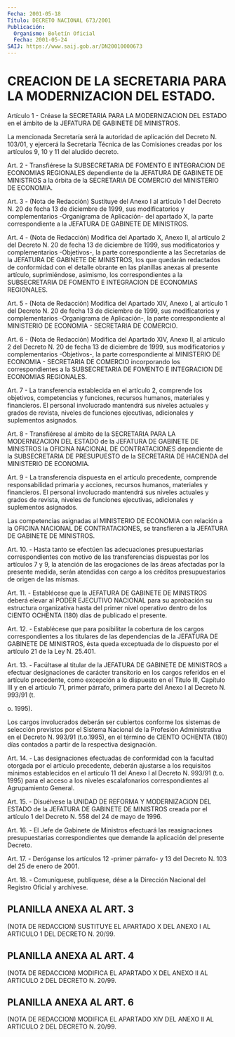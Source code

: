 ```yaml
---
Fecha: 2001-05-18
Título: DECRETO NACIONAL 673/2001
Publicación:
  Organismo: Boletín Oficial
  Fecha: 2001-05-24
SAIJ: https://www.saij.gob.ar/DN20010000673
---
```

# CREACION DE LA SECRETARIA PARA LA MODERNIZACION DEL ESTADO.

<a id="1"></a>
Artículo 1 - Créase la SECRETARIA PARA LA MODERNIZACION DEL ESTADO en el ámbito de la JEFATURA DE GABINETE DE MINISTROS.

La  mencionada  Secretaría  será la  autoridad  de  aplicación  del Decreto  N.  103/01,  y  ejercerá  la  Secretaría Técnica  de  las Comisiones creadas por los  artículos  9,  10  y  11  del  aludido decreto.

<a id="2"></a>
Art. 2 - Transfiérese la SUBSECRETARIA DE FOMENTO E INTEGRACION DE ECONOMIAS  REGIONALES  dependiente  de  la  JEFATURA DE GABINETE DE MINISTROS a la órbita de la SECRETARIA DE COMERCIO  del  MINISTERIO DE ECONOMIA.

<a id="3"></a>
Art. 3 - (Nota de Redacción) Sustituye del Anexo I al artículo 1 del Decreto  N. 20 de fecha 13 de diciembre de 1999, sus modificatorios y complementarios  -Organigrama  de  Aplicación-  del  apartado X, la parte  correspondiente  a la JEFATURA DE GABINETE DE MINISTROS.

<a id="4"></a>
Art. 4 - (Nota de Redacción) Modifica del Apartado  X,  Anexo II, al artículo 2 del Decreto N. 20 de fecha 13 de diciembre de  1999, sus modificatorios y  complementarios  -Objetivos-,  la  parte correspondiente  a  las Secretarías  de  la  JEFATURA DE GABINETE  DE MINISTROS,  los  que quedarán redactados de  conformidad  con  el detalle obrante en las planillas anexas al presente artículo, suprimiéndose, asimismo, los correspondientes  a la SUBSECRETARIA DE FOMENTO  E  INTEGRACION  DE ECONOMIAS REGIONALES.

<a id="5"></a>
Art. 5 - (Nota de Redacción) Modifica del Apartado XIV, Anexo I, al artículo 1 del Decreto N. 20 de fecha  13 de diciembre de 1999, sus modificatorios y complementarios -Organigrama de Aplicación-, la parte correspondiente al MINISTERIO DE ECONOMIA - SECRETARIA DE COMERCIO.

<a id="6"></a>
Art. 6 - (Nota de Redacción) Modifica del Apartado XIV, Anexo II, al artículo 2 del Decreto N. 20 de fecha 13  de diciembre de 1999, sus modificatorios y  complementarios -Objetivos-, la parte correspondiente al MINISTERIO DE ECONOMIA - SECRETARIA DE COMERCIO incorporando  los correspondientes  a  la  SUBSECRETARIA  DE FOMENTO E INTEGRACION DE ECONOMIAS  REGIONALES.

<a id="7"></a>
Art. 7 - La transferencia establecida en el artículo 2, comprende los  objetivos,    competencias   y  funciones,  recursos  humanos, materiales  y financieros. El personal  involucrado  mantendrá  sus niveles  actuales   y  grados  de  revista,  niveles  de  funciones ejecutivas, adicionales y suplementos asignados.

<a id="8"></a>
Art.  8  -  Transfiérese  al  ámbito  de  la  SECRETARIA  PARA  LA MODERNIZACION DEL ESTADO de la JEFATURA DE GABINETE DE MINISTROS la OFICINA NACIONAL  DE CONTRATACIONES dependiente de la SUBSECRETARIA DE PRESUPUESTO de la  SECRETARIA  DE  HACIENDA  del  MINISTERIO  DE ECONOMIA.

<a id="9"></a>
Art.  9  -  La  transferencia dispuesta en el artículo precedente, comprende responsabilidad  primaria  y  acciones, recursos humanos, materiales  y  financieros. El personal involucrado  mantendrá  sus niveles  actuales   y  grados  de  revista,  niveles  de  funciones ejecutivas, adicionales y suplementos asignados.

Las competencias asignadas al MINISTERIO DE ECONOMIA con relación a la OFICINA NACIONAL DE CONTRATACIONES, se transfieren a la JEFATURA DE GABINETE DE MINISTROS.

<a id="10"></a>
Art. 10. - Hasta tanto se efectúen las adecuaciones presupuestarias correspondientes con  motivo  de  las transferencias dispuestas por los artículos 7 y 9, la atención  de las erogaciones de las áreas afectadas por la presente medida, serán  atendidas  con cargo a los créditos presupuestarios de origen de las mismas.

<a id="11"></a>
Art.  11.  -  Establécese que la JEFATURA DE GABINETE DE  MINISTROS deberá elevar al  PODER  EJECUTIVO  NACIONAL  para su aprobación su estructura organizativa hasta del primer nivel  operativo dentro de los  CIENTO  OCHENTA  (180)  días  de  publicado   el  presente.

<a id="12"></a>
Art.  12.  - Establécese que para posibilitar la cobertura de  los cargos correspondientes  a  los titulares de las dependencias de la JEFATURA DE GABINETE DE MINISTROS,  ésta  queda  exceptuada  de  lo dispuesto por el artículo 21 de la Ley N. 25.401.

<a id="13"></a>
Art.  13.  -  Facúltase  al  titular  de la JEFATURA DE GABINETE DE MINISTROS a efectuar designaciones de carácter  transitorio  en los cargos  referidos  en  el  artículo precedente, como excepción a lo dispuesto en el Título III,  Capítulo  III  y  en  el  artículo 71, primer párrafo, primera parte del Anexo I al Decreto N.  993/91  (t.

o. 1995).

Los cargos involucrados deberán ser cubiertos conforme los sistemas de  selección  previstos  por  el  Sistema Nacional de la Profesión Administrativa en el Decreto N. 993/91 (t.o.1995), en el término de CIENTO  OCHENTA  (180)  días contados a  partir  de  la  respectiva designación.

<a id="14"></a>
Art.  14. - Las designaciones  efectuadas  de  conformidad con  la facultad  otorgada  por el artículo precedente, deberán ajustarse a los requisitos mínimos  establecidos  en el artículo 11 del Anexo I al  Decreto  N. 993/91 (t.o. 1995) para el  acceso  a  los  niveles escalafonarios    correspondientes    al  Agrupamiento  General.

<a id="15"></a>
Art. 15. - Disuélvese  la  UNIDAD  DE  REFORMA  Y MODERNIZACiON DEL ESTADO  de  la  JEFATURA  DE  GABINETE DE MINISTROS creada  por  el artículo  1  del  Decreto  N.  558  del  24 de  mayo  de  1996.

<a id="16"></a>
Art.  16.  -  El  Jefe  de  Gabinete  de  Ministros  efectuará  las reasignaciones  presupuestarias  correspondientes  que  demande  la aplicación del presente Decreto.

<a id="17"></a>
Art. 17. - Deróganse  los  artículos  12  -primer párrafo- y 13 del Decreto N. 103 del 25 de enero de 2001.

<a id="18"></a>
Art. 18. - Comuníquese, publíquese, dése a  la  Dirección  Nacional del Registro Oficial y archívese.

## PLANILLA ANEXA AL ART. 3

<a id="1"></a>
(NOTA DE REDACCION) SUSTITUYE EL APARTADO X DEL ANEXO I AL ARTICULO 1 DEL DECRETO N. 20/99.

## PLANILLA ANEXA AL ART. 4

<a id="1"></a>
(NOTA DE REDACCION) MODIFICA EL APARTADO X DEL ANEXO II AL ARTICULO 2 DEL DECRETO N. 20/99.

## PLANILLA ANEXA AL ART. 6

<a id="1"></a>
(NOTA DE REDACCION) MODIFICA EL APARTADO XIV DEL ANEXO II AL ARTICULO 2 DEL DECRETO N. 20/99.